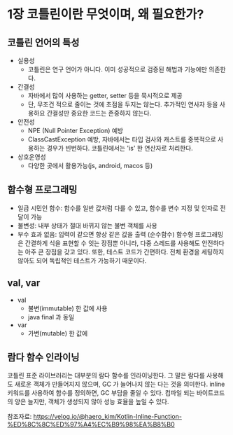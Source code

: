 # 1장 코틀린이란 무엇이며, 왜 필요한가?

## 코틀린 언어의 특성
- 실용성
    - 코틀린은 연구 언어가 아니다. 이미 성공적으로 검증된 해법과 기능에만 의존한다.
- 간결성
    - 자바에서 많이 사용하는 getter, setter 등을 묵시적으로 제공
    - 단, 무조건 적으로 줄이는 것에 초점을 두지는 않는다. 추가적인 연사자 등을 사용하요 간결성만 중요한 코드는 존중하지 않는다.
- 안전성
    - NPE (Null Pointer Exception) 예방
    - ClassCastException 예방, 자바에서는 타입 검사와 캐스트를 중복적으로 사용하는 경우가 빈번하다. 코틀린에서는 'is' 한 연산자로 처리한다.
- 상호운영성
    - 다양한 곳에서 활용가능(js, android, macos 등)

## 함수형 프로그래밍
- 일급 시민인 함수: 함수를 일반 값처럼 다를 수 있고, 함수를 변수 지정 및 인자로 전달이 가능
- 불변성: 내부 상태가 절대 바뀌지 않는 불변 객체를 사용
- 부수 효과 없음: 입력이 같으면 항상 같은 값을 출력 (순수함수)
  함수형 프로그래밍은 간결하게 식을 표현할 수 잇는 장점뿐 아니라, 다중 스레드를 사용해도 안전하다는 아주 큰 장점을 갖고 있다.
  또한, 테스트 코드가 간편하다. 전체 환경을 세팅하지 않아도 되어 독립적인 테스트가 가능하기 때문이다.

## val, var
- val
    - 불변(immutable) 한 값에 사용
    - java final 과 동일
- var
    - 가변(mutable) 한 값에

## 람다 함수 인라이닝
코틀린 표준 라이브러리는 대부분의 람다 함수를 인라이닝한다. 그 말은 람다를 사용해도 새로운 객체가 만들어지지 않으며, GC 가 늘어나지 않는 다는 것을 의미한다.
inline 키워드를 사용하여 함수를 정의하면, GC 부담을 줄일 수 있다.
컴파일 되는 바이트코드의 양은 늘지만, 객체가 생성되지 않아 성능 효율을 높일 수 있다.

참조자료: https://velog.io/@haero_kim/Kotlin-Inline-Function-%ED%8C%8C%ED%97%A4%EC%B9%98%EA%B8%B0
